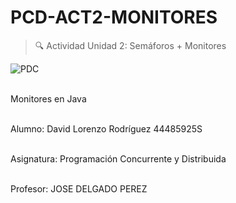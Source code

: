 # PCD-ACT2-MONITORES

>:mag: Actividad Unidad 2: Semáforos + Monitores

<a><img src="https://www.tabnine.com/blog/wp-content/uploads/2019/04/Artboard-Copy-3.jpg" title="PDC" alt="PDC"></a>


<br/>Monitores  en Java

<br/>Alumno: David Lorenzo Rodríguez 44485925S

<br/>Asignatura: Programación Concurrente y Distribuida

<br/>Profesor: JOSE DELGADO PEREZ
